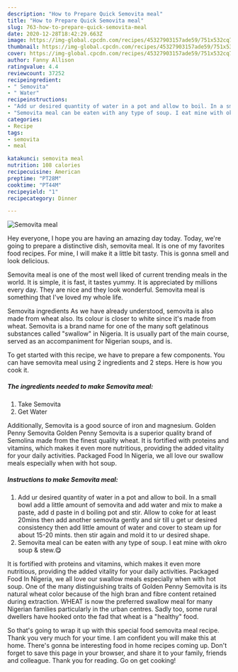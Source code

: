 ```yaml
---
description: "How to Prepare Quick Semovita meal"
title: "How to Prepare Quick Semovita meal"
slug: 763-how-to-prepare-quick-semovita-meal
date: 2020-12-28T18:42:29.663Z
image: https://img-global.cpcdn.com/recipes/45327903157ade59/751x532cq70/semovita-meal-recipe-main-photo.jpg
thumbnail: https://img-global.cpcdn.com/recipes/45327903157ade59/751x532cq70/semovita-meal-recipe-main-photo.jpg
cover: https://img-global.cpcdn.com/recipes/45327903157ade59/751x532cq70/semovita-meal-recipe-main-photo.jpg
author: Fanny Allison
ratingvalue: 4.4
reviewcount: 37252
recipeingredient:
- " Semovita"
- " Water"
recipeinstructions:
- "Add ur desired quantity of water in a pot and allow to boil. In a small bowl add a little amount of semovita and add water and mix to make a paste, add d paste in d boiling pot and stir. Allow to coke for at least 20mins then add another semovita gently and sir till u get ur desired consistency then add little amount of water and cover to steam up for about 15-20 mints. then stir again and mold it to ur desired shape."
- "Semovita meal can be eaten with any type of soup. I eat mine with okro soup &amp; stew.😋"
categories:
- Recipe
tags:
- semovita
- meal

katakunci: semovita meal 
nutrition: 108 calories
recipecuisine: American
preptime: "PT28M"
cooktime: "PT44M"
recipeyield: "1"
recipecategory: Dinner

---
```



![Semovita meal](https://img-global.cpcdn.com/recipes/45327903157ade59/751x532cq70/semovita-meal-recipe-main-photo.jpg)

Hey everyone, I hope you are having an amazing day today. Today, we're going to prepare a distinctive dish, semovita meal. It is one of my favorites food recipes. For mine, I will make it a little bit tasty. This is gonna smell and look delicious.

Semovita meal is one of the most well liked of current trending meals in the world. It is simple, it is fast, it tastes yummy. It is appreciated by millions every day. They are nice and they look wonderful. Semovita meal is something that I've loved my whole life.

Semovita ingredients As we have already understood, semovita is also made from wheat also. Its colour is closer to white since it&#39;s made from wheat. Semovita is a brand name for one of the many soft gelatinous substances called &#34;swallow&#34; in Nigeria. It is usually part of the main course, served as an accompaniment for Nigerian soups, and is.


To get started with this recipe, we have to prepare a few components. You can have semovita meal using 2 ingredients and 2 steps. Here is how you cook it.

<!--inarticleads1-->

##### The ingredients needed to make Semovita meal:

1. Take  Semovita
1. Get  Water


Additionally, Semovita is a good source of iron and magnesium. Golden Penny Semovita Golden Penny Semovita is a superior quality brand of Semolina made from the finest quality wheat. It is fortified with proteins and vitamins, which makes it even more nutritious, providing the added vitality for your daily activities. Packaged Food In Nigeria, we all love our swallow meals especially when with hot soup. 

<!--inarticleads2-->

##### Instructions to make Semovita meal:

1. Add ur desired quantity of water in a pot and allow to boil. In a small bowl add a little amount of semovita and add water and mix to make a paste, add d paste in d boiling pot and stir. Allow to coke for at least 20mins then add another semovita gently and sir till u get ur desired consistency then add little amount of water and cover to steam up for about 15-20 mints. then stir again and mold it to ur desired shape.
1. Semovita meal can be eaten with any type of soup. I eat mine with okro soup &amp; stew.😋


It is fortified with proteins and vitamins, which makes it even more nutritious, providing the added vitality for your daily activities. Packaged Food In Nigeria, we all love our swallow meals especially when with hot soup. One of the many distinguishing traits of Golden Penny Semovita is its natural wheat color because of the high bran and fibre content retained during extraction. WHEAT is now the preferred swallow meal for many Nigerian families particularly in the urban centres. Sadly too, some rural dwellers have hooked onto the fad that wheat is a &#34;healthy&#34; food. 

So that's going to wrap it up with this special food semovita meal recipe. Thank you very much for your time. I am confident you will make this at home. There's gonna be interesting food in home recipes coming up. Don't forget to save this page in your browser, and share it to your family, friends and colleague. Thank you for reading. Go on get cooking!
